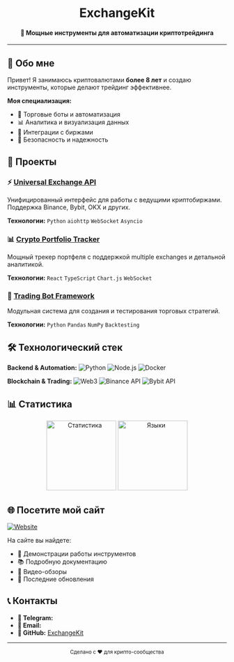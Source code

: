 <h1 align="center">
  <br>
  <strong>ExchangeKit</strong>
  <br>
</h1>

<h4 align="center">🚀 Мощные инструменты для автоматизации криптотрейдинга</h4>

---

## 👋 Обо мне

Привет! Я занимаюсь криптовалютами **более 8 лет** и создаю инструменты, которые делают трейдинг эффективнее. 

**Моя специализация:**
- 🤖 Торговые боты и автоматизация
- 📊 Аналитика и визуализация данных
- 🔌 Интеграции с биржами
- 🔐 Безопасность и надежность

## 🚀 Проекты

### ⚡ [Universal Exchange API](https://github.com/ExchangeKit/universal-exchange-api)
Унифицированный интерфейс для работы с ведущими криптобиржами. Поддержка Binance, Bybit, OKX и других.

**Технологии:** `Python` `aiohttp` `WebSocket` `Asyncio`

### 📊 [Crypto Portfolio Tracker](https://github.com/ExchangeKit/crypto-portfolio-tracker)
Мощный трекер портфеля с поддержкой multiple exchanges и детальной аналитикой.

**Технологии:** `React` `TypeScript` `Chart.js` `WebSocket`

### 🤖 [Trading Bot Framework](https://github.com/ExchangeKit/trading-bot)
Модульная система для создания и тестирования торговых стратегий.

**Технологии:** `Python` `Pandas` `NumPy` `Backtesting`

## 🛠 Технологический стек

**Backend & Automation:**
![Python](https://img.shields.io/badge/Python-3776AB?style=flat&logo=python&logoColor=white)
![Node.js](https://img.shields.io/badge/Node.js-339933?style=flat&logo=nodedotjs&logoColor=white)
![Docker](https://img.shields.io/badge/Docker-2496ED?style=flat&logo=docker&logoColor=white)

**Blockchain & Trading:**
![Web3](https://img.shields.io/badge/Web3.py-EF6830?style=flat&logo=ethereum&logoColor=white)
![Binance API](https://img.shields.io/badge/Binance-F0B90B?style=flat&logo=binance&logoColor=white)
![Bybit API](https://img.shields.io/badge/Bybit-2CB24F?style=flat)

## 📊 Статистика

<p align="center">
  <img src="https://github-readme-stats.vercel.app/api?username=ExchangeKit&show_icons=true&theme=radical" alt="Статистика" height="160">
  <img src="https://github-readme-stats.vercel.app/api/top-langs/?username=ExchangeKit&layout=compact&theme=radical" alt="Языки" height="160">
</p>

## 🌐 Посетите мой сайт

[![Website](https://img.shields.io/badge/🌐-Посетить_сайт-6f42c1?style=for-the-badge)](https://exchangekit.github.io/ExchangeKit/)

На сайте вы найдете:
- 🎯 Демонстрации работы инструментов
- 📚 Подробную документацию
- 🎥 Видео-обзоры
- 📅 Последние обновления

## 📞 Контакты

- **📢 Telegram:** []()
- **📧 Email:** []()
- **💼 GitHub:** [ExchangeKit](https://github.com/ExchangeKit)

---

<p align="center">
  <sub>Сделано с ❤️ для крипто-сообщества</sub>
</p>
